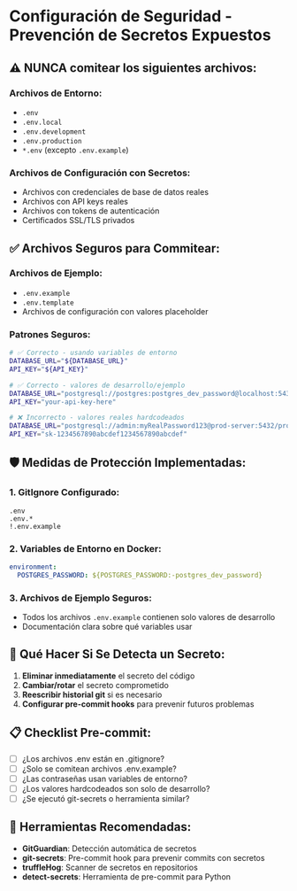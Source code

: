 # Configuración de Seguridad - Prevención de Secretos Expuestos

## ⚠️ **NUNCA** comitear los siguientes archivos:

### Archivos de Entorno:
- `.env`
- `.env.local`
- `.env.development`
- `.env.production`
- `*.env` (excepto `.env.example`)

### Archivos de Configuración con Secretos:
- Archivos con credenciales de base de datos reales
- Archivos con API keys reales
- Archivos con tokens de autenticación
- Certificados SSL/TLS privados

## ✅ **Archivos Seguros para Commitear:**

### Archivos de Ejemplo:
- `.env.example`
- `.env.template`
- Archivos de configuración con valores placeholder

### Patrones Seguros:
```bash
# ✅ Correcto - usando variables de entorno
DATABASE_URL="${DATABASE_URL}"
API_KEY="${API_KEY}"

# ✅ Correcto - valores de desarrollo/ejemplo
DATABASE_URL="postgresql://postgres:postgres_dev_password@localhost:5432/facturacion_dev"
API_KEY="your-api-key-here"

# ❌ Incorrecto - valores reales hardcodeados
DATABASE_URL="postgresql://admin:myRealPassword123@prod-server:5432/production_db"
API_KEY="sk-1234567890abcdef1234567890abcdef"
```

## 🛡️ **Medidas de Protección Implementadas:**

### 1. GitIgnore Configurado:
```gitignore
.env
.env.*
!.env.example
```

### 2. Variables de Entorno en Docker:
```yaml
environment:
  POSTGRES_PASSWORD: ${POSTGRES_PASSWORD:-postgres_dev_password}
```

### 3. Archivos de Ejemplo Seguros:
- Todos los archivos `.env.example` contienen solo valores de desarrollo
- Documentación clara sobre qué variables usar

## 🚨 **Qué Hacer Si Se Detecta un Secreto:**

1. **Eliminar inmediatamente** el secreto del código
2. **Cambiar/rotar** el secreto comprometido
3. **Reescribir historial git** si es necesario
4. **Configurar pre-commit hooks** para prevenir futuros problemas

## 📋 **Checklist Pre-commit:**

- [ ] ¿Los archivos .env están en .gitignore?
- [ ] ¿Solo se comitean archivos .env.example?
- [ ] ¿Las contraseñas usan variables de entorno?
- [ ] ¿Los valores hardcodeados son solo de desarrollo?
- [ ] ¿Se ejecutó git-secrets o herramienta similar?

## 🔧 **Herramientas Recomendadas:**

- **GitGuardian**: Detección automática de secretos
- **git-secrets**: Pre-commit hook para prevenir commits con secretos
- **truffleHog**: Scanner de secretos en repositorios
- **detect-secrets**: Herramienta de pre-commit para Python
